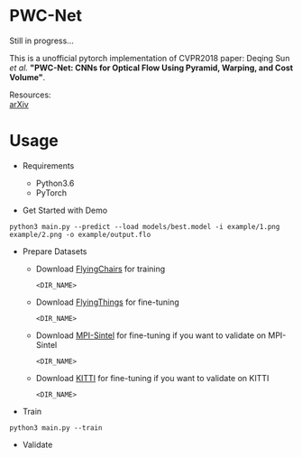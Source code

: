 # PWC-Net
Still in progress...

This is a unofficial pytorch implementation of CVPR2018 paper: Deqing Sun *et al.* **"PWC-Net: CNNs for Optical Flow Using Pyramid, Warping, and Cost Volume"**.

Resources:  
[arXiv](https://arxiv.org/abs/1709.02371)


# Usage

- Requirements
    - Python3.6
    - PyTorch


- Get Started with Demo
```
python3 main.py --predict --load models/best.model -i example/1.png example/2.png -o example/output.flo
```

- Prepare Datasets
    - Download [FlyingChairs](https://lmb.informatik.uni-freiburg.de/data/FlyingChairs/FlyingChairs.zip) for training
        ```
        <DIR_NAME>
        ```
    - Download [FlyingThings](https://lmb.informatik.uni-freiburg.de/data/SceneFlowDatasets_CVPR16/Release_april16/data/FlyingThings3D/derived_data/flyingthings3d__optical_flow.tar.bz2) for fine-tuning
        ```
        <DIR_NAME>
        ```
    - Download [MPI-Sintel](http://files.is.tue.mpg.de/sintel/MPI-Sintel-complete.zip) for fine-tuning if you want to validate on MPI-Sintel
        ```
        <DIR_NAME>
        ```
    - Download [KITTI](http://www.cvlibs.net/download.php?file=data_scene_flow.zip) for fine-tuning if you want to validate on KITTI
        ```
        <DIR_NAME>
        ```

- Train
```
python3 main.py --train
```

- Validate